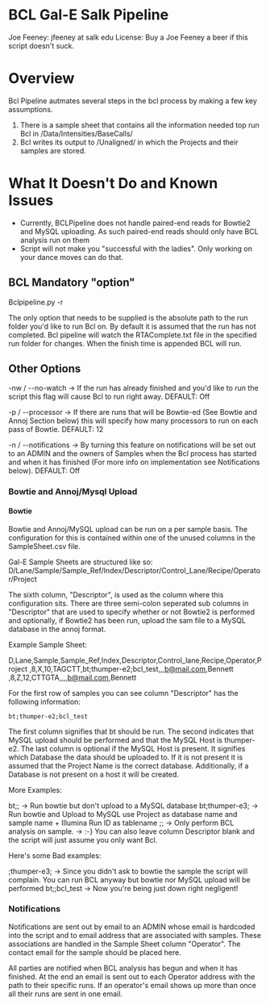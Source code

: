 # BCL Gal-E Salk Pipeline
Joe Feeney: jfeeney at salk edu
License: Buy a Joe Feeney a beer if this script doesn't suck.

# Overview
Bcl Pipeline autmates several steps in the bcl process by making a few key assumptions.

1. There is a sample sheet that contains all the information needed top run Bcl in <run folder>/Data/Intensities/BaseCalls/
2. Bcl writes its output to <run folder>/Unaligned/ in which the Projects and their samples are stored.

# What It Doesn't Do and Known Issues
- Currently, BCLPipeline does not handle paired-end reads for Bowtie2 and MySQL uploading. As such paired-end reads should only have BCL analysis run on them
- Script will not make you "successful with the ladies". Only working on your dance moves can do that.

## BCL Mandatory "option"
Bclpipeline.py -r <ABSOLUTE PATH TO RUN>

The only option that needs to be supplied is the absolute path to the run folder you'd like to run Bcl on. By default it is assumed that the run has not completed. Bcl pipeline will watch the RTAComplete.txt file in the specified run folder for changes. When the finish time is appended BCL will run.

## Other Options
-nw / --no-watch -> If the run has already finished and you'd like to run the script this flag will cause Bcl to run right away. DEFAULT: Off

-p / --processor -> If there are runs that will be Bowtie-ed (See Bowtie and Annoj Section below) this will specify how many processors to run on each pass of Bowtie. DEFAULT: 12

-n / --notifications -> By turning this feature on notifications will be set out to an ADMIN and the owners of Samples when the Bcl process has started and when it has finished (For more info on implementation see Notifications below). DEFAULT: Off

### Bowtie and Annoj/Mysql Upload
#### Bowtie
Bowtie and Annoj/MySQL upload can be run on a per sample basis. The configuration for this is contained within one of the unused columns in the SampleSheet.csv file.

Gal-E Sample Sheets are structured like so:
D/Lane/Sample/Sample_Ref/Index/Descriptor/Control_Lane/Recipe/Operator/Project

The sixth column, "Descriptor", is used as the column where this configuration sits. There are three semi-colon seperated sub columns in "Descriptor" that are used to specify whether or not Bowtie2 is performed and optionally, if Bowtie2 has been run, upload the sam file to a MySQL database in the annoj format.

Example Sample Sheet:

D,Lane,Sample,Sample_Ref,Index,Descriptor,Control_lane,Recipe,Operator,Project
,8,X,10,TAGCTT,bt;thumper-e2;bcl_test,,,b@mail.com,Bennett
,8,Z,12,CTTGTA,,,,b@mail.com,Bennett

For the first row of samples you can see column "Descriptor" has the following information:

	bt;thumper-e2;bcl_test

The first column signifies that bt should be run. The second indicates that MySQL upload should be performed and that the MySQL Host is thumper-e2. The last column is optional if the MySQL Host is present. It signifies which Database the data should be uploaded to. If it is not present it is assumed that the Project Name is the correct database. Additionally, if a Database is not present on a host it will be created.

More Examples:

bt;;             -> Run bowtie but don't upload to a MySQL database
bt;thumper-e3;   -> Run bowtie and Upload to MySQL use Project as database name and sample name + Illumina Run ID as tablename
;;               -> Only perform BCL analysis on sample.
                 -> :-} You can also leave column Descriptor blank and the script will just assume you only want Bcl.

Here's some Bad examples:

;thumper-e3;     -> Since you didn't ask to bowtie the sample the script will complain. You can run BCL anyway but bowtie nor MySQL upload will be performed
bt;;bcl_test     -> Now you're being just down right negligent! 

### Notifications
Notifications are sent out by email to an ADMIN whose email is hardcoded into the script and to email address that are associated with samples. These associations are handled in the Sample Sheet column "Operator". The contact email for the sample should be placed here. 

All parties are notified when BCL analysis has begun and when it has finished. At the end an email is sent out to each Operator address with the path to their specific runs. If an operator's email shows up more than once all their runs are sent in one email.



